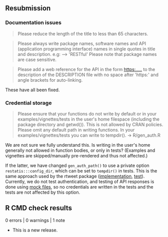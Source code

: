 ## Resubmission

### Documentation issues

> Please reduce the length of the title to less than 65 characters.

> Please always write package names, software names and API (application programming interface) names in single quotes in title and description.
> e.g: --> 'RESTful'
> Please note that package names are case sensitive. 

> Please add a web reference for the API in the form <https:.....> to the description of the DESCRIPTION file with no space after 'https:' and angle brackets for auto-linking.

These have all been fixed.

### Credential storage

> Please ensure that your functions do not write by default or in your examples/vignettes/tests in the user's home filespace (including the package directory and getwd()). This is not allowed by CRAN policies. Please omit any default path in writing functions. In your examples/vignettes/tests you can write to tempdir(). -> R/gen_auth.R

We are not sure we fully understand this. Is writing in the user's home generally not allowed in function bodies, or only in tests? (Examples and vignettes are skipped/manually pre-rendered and thus not affected.)

If the latter, we have changed `gen_auth_path()` to use a private option `restatis:::config_dir`, which can be set to `tempdir()` in tests. This is the same approach used by the rtweet package ([implementation](https://github.com/ropensci/rtweet/blob/4d42cc8b1d5f4c445bb5865181485423c265f3ed/R/auth.R#L408), [test](https://github.com/ropensci/rtweet/blob/4d42cc8b1d5f4c445bb5865181485423c265f3ed/tests/testthat/test-auth.R#L16)). Currently, we do not test authentication, and testing of API responses is done using [mock files](https://enpiar.com/httptest2/reference/with_mock_dir.html), so no credentials are written in the tests and the tests are not affected by this option.

## R CMD check results

0 errors | 0 warnings | 1 note

* This is a new release.
